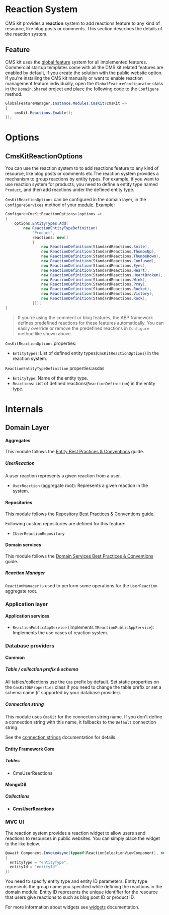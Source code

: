 # Reaction System

CMS kit provides a **reaction** system to add reactions feature to any kind of resource, like blog posts or comments. This section describes the details of the reaction system. 

## Feature

CMS kit uses the [global feature](https://docs.abp.io/en/abp/latest/Global-Features) system for all implemented features. Commercial startup templates come with all the CMS kit related features are enabled by default, if you create the solution with the public website option. If you're installing the CMS kit manually or want to enable reaction management feature individually, open the `GlobalFeatureConfigurator` class in the `Domain.Shared` project and place the following code to the `Configure ` method.

```csharp
GlobalFeatureManager.Instance.Modules.CmsKit(cmsKit =>
{
    cmsKit.Reactions.Enable();
});
```

# Options

## CmsKitReactionOptions

You can use the reaction system to to add reactions feature to any kind of resource, like blog posts or comments etc.The reaction system provides a mechanism to group reactions by entity types. For example, if you want to use reaction system for products, you need to define a entity type named `Product`, and then add reactions under the defined entity type.

`CmsKitReactionOptions` can be configured in the domain layer, in the `ConfigureServices` method of your [module](https://docs.abp.io/en/abp/latest/Module-Development-Basics). Example:

```csharp
Configure<CmsKitReactionOptions>(options =>
{
    options.EntityTypes.Add(
        new ReactionEntityTypeDefinition(
            "Product",
            reactions: new[]
            {
                new ReactionDefinition(StandardReactions.Smile),
                new ReactionDefinition(StandardReactions.ThumbsUp),
                new ReactionDefinition(StandardReactions.ThumbsDown),
                new ReactionDefinition(StandardReactions.Confused),
                new ReactionDefinition(StandardReactions.Eyes),
                new ReactionDefinition(StandardReactions.Heart),
                new ReactionDefinition(StandardReactions.HeartBroken),
                new ReactionDefinition(StandardReactions.Wink),
                new ReactionDefinition(StandardReactions.Pray),
                new ReactionDefinition(StandardReactions.Rocket),
                new ReactionDefinition(StandardReactions.Victory),
                new ReactionDefinition(StandardReactions.Rock),
            }));
}
```

> If you're using the comment or blog features, the ABP framework defines predefined reactions for these features automatically. You can easily override or remove the predefined reactions in `Configure` method like shown above.

`CmsKitReactionOptions` properties:

- `EntityTypes`: List of defined entity types(`CmsKitReactionOptions`) in the reaction system.

`ReactionEntityTypeDefinition` properties:asdas

- `EntityType`: Name of the entity type.
- `Reactions`: List of defined reactions(`ReactionDefinition`) in the entity type.

# Internals

## Domain Layer

#### Aggregates

This module follows the [Entity Best Practices & Conventions](https://docs.abp.io/en/abp/latest/Best-Practices/Entities) guide.

##### UserReaction

A user reaction represents a given reaction from a user.

- `UserReaction` (aggregate root): Represents a given reaction in the system.

#### Repositories

This module follows the [Repository Best Practices & Conventions](https://docs.abp.io/en/abp/latest/Best-Practices/Repositories) guide.

Following custom repositories are defined for this feature:

- `IUserReactionRepository`

#### Domain services

This module follows the [Domain Services Best Practices & Conventions](https://docs.abp.io/en/abp/latest/Best-Practices/Domain-Services) guide.

##### Reaction Manager

`ReactionManager` is used to perform some operations for the `UserReaction` aggregate root.

### Application layer

#### Application services

- `ReactionPublicAppService` (implements `IReactionPublicAppService`): Implements the use cases of reaction system.

### Database providers

#### Common

##### Table / collection prefix & schema

All tables/collections use the `Cms` prefix by default. Set static properties on the `CmsKitDbProperties` class if you need to change the table prefix or set a schema name (if supported by your database provider).

##### Connection string

This module uses `CmsKit` for the connection string name. If you don't define a connection string with this name, it fallbacks to the `Default` connection string.

See the [connection strings](https://docs.abp.io/en/abp/latest/Connection-Strings) documentation for details.

#### Entity Framework Core

##### Tables

- CmsUserReactions

#### MongoDB

##### Collections

- **CmsUserReactions**

### MVC UI

The reaction system provides a reaction widget to allow users send reactions to resources in public websites. You can simply place the widget to the like below. 

```csharp
@await Component.InvokeAsync(typeof(ReactionSelectionViewComponent), new
{
  entityType = "entityType",
  entityId = "entityId"
})
```
You need to specify entity type and entity ID parameters. Entity type represents the group name you specified while defining the reactions in the domain module. Entity ID represents the unique identifier for the resource that users give reactions to such as blog post ID or product ID.

For more information about widgets see [widgets](https://docs.abp.io/en/abp/latest/UI/AspNetCore/Widgets) documentation.